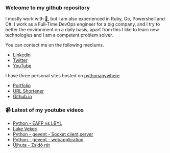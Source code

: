 ### Welcome to my github repository

I mostly work with [:snake:](https://www.python.org/), but I am also experienced in Ruby, Go, Powershell and C#. I work as a Full-Time DevOps engineer for a big company, and I try to better the environment on a daily basis, apart from this I like to learn new technologies and I am a competent problem solver.

You can contact me on the following mediums.
- [Linkedin](https://www.linkedin.com/in/r3ap3rpy)
- [Twitter](https://twitter.com/r3ap3rpy)
- [YouTube](https://www.youtube.com/channel/UC1qkMXH8d2I9DDAtBSeEHqg)

I have three personal sites hosted on [pythonanywhere](https://www.pythonanywhere.com/)
- [Portfolio](http://r3ap3rpy.pythonanywhere.com/)
- [URL Shortener](http://shortenpy.pythonanywhere.com/)
- [Github.io](https://r3ap3rpy.github.io/)

### :video_camera: Latest of my youtube videos
<!-- YOUTUBE:START -->
- [Python - EAFP vs LBYL](https://www.youtube.com/watch?v=PS7OX_cBNvA)
- [Lake Vekeri](https://www.youtube.com/watch?v=Syb0nU85Tg8)
- [Python - gevent - Socket client,server](https://www.youtube.com/watch?v=4IY8xzt_Oxw)
- [Python - gevent - webapplication](https://www.youtube.com/watch?v=8YCqcNN44Js)
- [Újhuta - Zsidó rét](https://www.youtube.com/watch?v=hIxv0H1W3Go)
<!-- YOUTUBE:END -->

